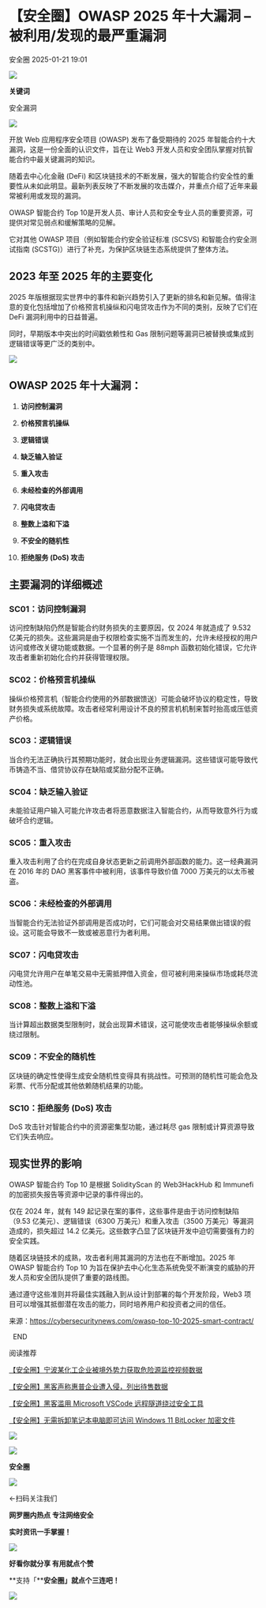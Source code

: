 #  【安全圈】OWASP 2025 年十大漏洞 – 被利用/发现的最严重漏洞   
 安全圈   2025-01-21 19:01  
  
![](https://mmbiz.qpic.cn/sz_mmbiz_png/aBHpjnrGylgOvEXHviaXu1fO2nLov9bZ055v7s8F6w1DD1I0bx2h3zaOx0Mibd5CngBwwj2nTeEbupw7xpBsx27Q/640?wx_fmt=other&from=appmsg&tp=webp&wxfrom=5&wx_lazy=1&wx_co=1 "")  
  
  
**关键词**  
  
  
  
安全漏洞  
  
  
![](https://mmbiz.qpic.cn/sz_mmbiz_jpg/aBHpjnrGyljWKzU2dvrZQHUVdn9ibv1TeXWAynyH9A6I8OfLz9Lz1icOlCCRSyNst9ul057fSo1mh73WH8p6aEaQ/640?wx_fmt=jpeg&from=appmsg "")  
  
开放 Web 应用程序安全项目 (OWASP) 发布了备受期待的 2025 年智能合约十大漏洞，这是一份全面的认识文件，旨在让 Web3 开发人员和安全团队掌握对抗智能合约中最关键漏洞的知识。  
  
随着去中心化金融 (DeFi) 和区块链技术的不断发展，强大的智能合约安全性的重要性从未如此明显。最新列表反映了不断发展的攻击媒介，并重点介绍了近年来最常被利用或发现的漏洞。  
  
OWASP 智能合约 Top 10是开发人员、审计人员和安全专业人员的重要资源，可提供对常见弱点和缓解策略的见解。  
  
它对其他 OWASP 项目（例如智能合约安全验证标准 (SCSVS) 和智能合约安全测试指南 (SCSTG)）进行了补充，为保护区块链生态系统提供了整体方法。  
## 2023 年至 2025 年的主要变化  
  
2025 年版根据现实世界中的事件和新兴趋势引入了更新的排名和新见解。值得注意的变化包括增加了价格预言机操纵和闪电贷攻击作为不同的类别，反映了它们在 DeFi 漏洞利用中的日益普遍。  
  
同时，早期版本中突出的时间戳依赖性和 Gas 限制问题等漏洞已被替换或集成到逻辑错误等更广泛的类别中。  
  
![](https://mmbiz.qpic.cn/sz_mmbiz_jpg/aBHpjnrGyljWKzU2dvrZQHUVdn9ibv1TeaL5NBSBPTxc7OiaGlF55SLVDealFBNnzrLgPv2kiaZFBDC3mNPm8cdKg/640?wx_fmt=jpeg&from=appmsg "")  
## OWASP 2025 年十大漏洞：  
1. **访问控制漏洞**  
  
1. **价格预言机操纵**  
  
1. **逻辑错误**  
  
1. **缺乏输入验证**  
  
1. **重入攻击**  
  
1. **未经检查的外部调用**  
  
1. **闪电贷攻击**  
  
1. **整数上溢和下溢**  
  
1. **不安全的随机性**  
  
1. **拒绝服务 (DoS) 攻击**  
  
## 主要漏洞的详细概述  
### SC01：访问控制漏洞  
  
访问控制缺陷仍然是智能合约财务损失的主要原因，仅 2024 年就造成了 9.532 亿美元的损失。这些漏洞是由于权限检查实施不当而发生的，允许未经授权的用户访问或修改关键功能或数据。一个显著的例子是 88mph 函数初始化错误，它允许攻击者重新初始化合约并获得管理权限。  
### SC02：价格预言机操纵  
  
操纵价格预言机（智能合约使用的外部数据馈送）可能会破坏协议的稳定性，导致财务损失或系统故障。攻击者经常利用设计不良的预言机机制来暂时抬高或压低资产价格。  
### SC03：逻辑错误  
  
当合约无法正确执行其预期功能时，就会出现业务逻辑漏洞。这些错误可能导致代币铸造不当、借贷协议存在缺陷或奖励分配不正确。  
### SC04：缺乏输入验证  
  
未能验证用户输入可能允许攻击者将恶意数据注入智能合约，从而导致意外行为或破坏合约逻辑。  
### SC05：重入攻击  
  
重入攻击利用了合约在完成自身状态更新之前调用外部函数的能力。这一经典漏洞在 2016 年的 DAO 黑客事件中被利用，该事件导致价值 7000 万美元的以太币被盗。  
### SC06：未经检查的外部调用  
  
当智能合约无法验证外部调用是否成功时，它们可能会对交易结果做出错误的假设。这可能会导致不一致或被恶意行为者利用。  
### SC07：闪电贷攻击  
  
闪电贷允许用户在单笔交易中无需抵押借入资金，但可被利用来操纵市场或耗尽流动性池。  
### SC08：整数上溢和下溢  
  
当计算超出数据类型限制时，就会出现算术错误，这可能使攻击者能够操纵余额或绕过限制。  
### SC09：不安全的随机性  
  
区块链的确定性使得生成安全随机性变得具有挑战性。可预测的随机性可能会危及彩票、代币分配或其他依赖随机结果的功能。  
### SC10：拒绝服务 (DoS) 攻击  
  
DoS 攻击针对智能合约中的资源密集型功能，通过耗尽 gas 限制或计算资源导致它们失去响应。  
## 现实世界的影响  
  
OWASP 智能合约 Top 10 是根据 SolidityScan 的 Web3HackHub 和 Immunefi 的加密损失报告等资源中记录的事件得出的。  
  
仅在 2024 年，就有 149 起记录在案的事件，这些事件是由于访问控制缺陷（9.53 亿美元）、逻辑错误（6300 万美元）和重入攻击（3500 万美元）等漏洞造成的，损失超过 14.2 亿美元。这些数字凸显了区块链开发中迫切需要强有力的安全实践。  
  
随着区块链技术的成熟，攻击者利用其漏洞的方法也在不断增加。2025 年 OWASP 智能合约 Top 10 为旨在保护去中心化生态系统免受不断演变的威胁的开发人员和安全团队提供了重要的路线图。  
  
通过遵守这些准则并将最佳实践融入到从设计到部署的每个开发阶段，Web3 项目可以增强其抵御潜在攻击的能力，同时培养用户和投资者之间的信任。  
  
来源：https://cybersecuritynews.com/owasp-top-10-2025-smart-contract/  
  
  
  
  END    
  
  
阅读推荐  
  
  
[【安全圈】宁波某化工企业被境外势力获取危险源监控视频数据](https://mp.weixin.qq.com/s?__biz=MzIzMzE4NDU1OQ==&mid=2652067503&idx=1&sn=018f26decbcead5c44d6897dcaac4696&scene=21#wechat_redirect)  
  
  
  
[【安全圈】黑客声称惠普企业遭入侵，列出待售数据](https://mp.weixin.qq.com/s?__biz=MzIzMzE4NDU1OQ==&mid=2652067503&idx=2&sn=91d7e9ae298ff62eea78d7143853f356&scene=21#wechat_redirect)  
  
  
  
[【安全圈】黑客滥用 Microsoft VSCode 远程隧道绕过安全工具](https://mp.weixin.qq.com/s?__biz=MzIzMzE4NDU1OQ==&mid=2652067503&idx=3&sn=0b2738a898f48ebbcd35b935ea9b9b9b&scene=21#wechat_redirect)  
  
  
  
[【安全圈】无需拆卸笔记本电脑即可访问 Windows 11 BitLocker 加密文件](https://mp.weixin.qq.com/s?__biz=MzIzMzE4NDU1OQ==&mid=2652067503&idx=4&sn=17aa39950a2ad339c5c9189715ebc4f2&scene=21#wechat_redirect)  
  
  
  
  
![](https://mmbiz.qpic.cn/mmbiz_gif/aBHpjnrGylgeVsVlL5y1RPJfUdozNyCEft6M27yliapIdNjlcdMaZ4UR4XxnQprGlCg8NH2Hz5Oib5aPIOiaqUicDQ/640?wx_fmt=gif "")  
  
  
  
![](https://mmbiz.qpic.cn/mmbiz_png/aBHpjnrGylgeVsVlL5y1RPJfUdozNyCEDQIyPYpjfp0XDaaKjeaU6YdFae1iagIvFmFb4djeiahnUy2jBnxkMbaw/640?wx_fmt=png "")  
  
**安全圈**  
  
![](https://mmbiz.qpic.cn/mmbiz_gif/aBHpjnrGylgeVsVlL5y1RPJfUdozNyCEft6M27yliapIdNjlcdMaZ4UR4XxnQprGlCg8NH2Hz5Oib5aPIOiaqUicDQ/640?wx_fmt=gif "")  
  
  
←扫码关注我们  
  
**网罗圈内热点 专注网络安全**  
  
**实时资讯一手掌握！**  
  
  
![](https://mmbiz.qpic.cn/mmbiz_gif/aBHpjnrGylgeVsVlL5y1RPJfUdozNyCE3vpzhuku5s1qibibQjHnY68iciaIGB4zYw1Zbl05GQ3H4hadeLdBpQ9wEA/640?wx_fmt=gif "")  
  
**好看你就分享 有用就点个赞**  
  
**支持「****安全圈」就点个三连吧！**  
  
![](https://mmbiz.qpic.cn/mmbiz_gif/aBHpjnrGylgeVsVlL5y1RPJfUdozNyCE3vpzhuku5s1qibibQjHnY68iciaIGB4zYw1Zbl05GQ3H4hadeLdBpQ9wEA/640?wx_fmt=gif "")  
  
  
